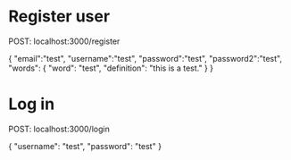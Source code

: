 # Register user

POST: localhost:3000/register

{
	"email":"test",
	"username":"test",
	"password":"test",
	"password2":"test",
	"words": {
		"word": "test",
		"definition": "this is a test."
	}
}

# Log in

POST: localhost:3000/login

{
    "username": "test",
    "password": "test"
}

